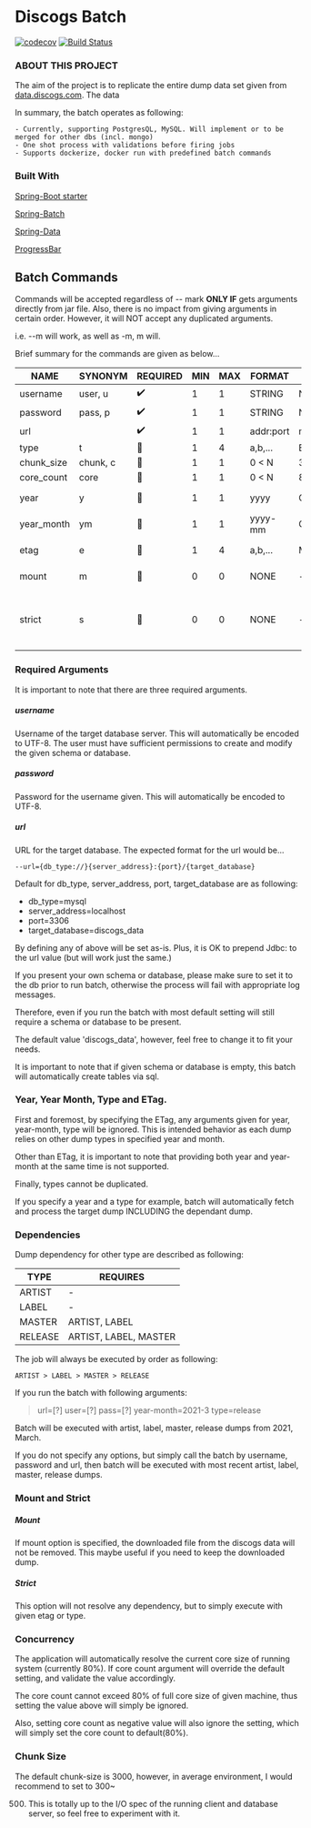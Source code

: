 # Discogs Batch

[![codecov](https://codecov.io/gh/state303/discogs-batch/branch/master/graph/badge.svg?token=SKVQUX2TKB)](https://codecov.io/gh/state303/discogs-batch)
[![Build Status](https://www.travis-ci.com/state303/discogs-data.svg?branch=master)](https://www.travis-ci.com/state303/discogs-data)

### ABOUT THIS PROJECT

The aim of the project is to replicate the entire dump data set given
from [data.discogs.com](https://data.discogs.com).
The data

In summary, the batch operates as following:

    - Currently, supporting PostgresQL, MySQL. Will implement or to be merged for other dbs (incl. mongo)
    - One shot process with validations before firing jobs
    - Supports dockerize, docker run with predefined batch commands

### Built With

[Spring-Boot starter](https://spring.io/projects/spring-boot)

[Spring-Batch](https://spring.io/projects/spring-batch)

[Spring-Data](https://spring.io/projects/spring-data)

[ProgressBar](https://github.com/ctongfei/progressbar)

## Batch Commands

Commands will be accepted regardless of -- mark <b>ONLY IF</b> gets arguments directly from jar
file. Also, there is no impact from giving arguments in certain order. However, it will NOT accept
any duplicated arguments.

i.e. --m will work, as well as -m, m will.

Brief summary for the commands are given as below...

|    NAME    | SYNONYM  |      REQUIRED         | MIN | MAX | FORMAT    | DEFAULT |  NOTE |
|------------|----------|-----------------------|-----|-----|-----------|---------|-------|
| username   | user, u  | :heavy_check_mark:    | 1   | 1   | STRING    | NULL                                |
| password   | pass, p  | :heavy_check_mark:    | 1   | 1   | STRING    | NULL                                |
| url        |          | :heavy_check_mark:    | 1   | 1   | addr:port | mysql://localhost:3306/discogs_data |
| type       | t        | :black_square_button: | 1   | 4   | a,b,...   | EVERY TYPE                          |
| chunk_size | chunk, c | :black_square_button: | 1   | 1   | 0 < N     | 3000    |
| core_count | core     | :black_square_button: | 1   | 1   | 0 < N     | 80% of core from runtime |
| year       | y        | :black_square_button: | 1   | 1   | yyyy      | CURRENT | this or year_month.
| year_month | ym       | :black_square_button: | 1   | 1   | yyyy-mm   | CURRENT | this or year.
| etag       | e        | :black_square_button: | 1   | 4   | a,b,...   | MOST_RECENT | overrides type, date.
| mount      | m        | :black_square_button: | 0   | 0   | NONE      | -       | keep dump file
| strict     | s        | :black_square_button: | 0   | 0   | NONE      | -       | only perform specified type or ETag

### Required Arguments

It is important to note that there are three required arguments.

##### username

Username of the target database server. This will automatically be encoded to UTF-8. The user must
have sufficient permissions to create and modify the given schema or database.

##### password

Password for the username given. This will automatically be encoded to UTF-8.

##### url

URL for the target database. The expected format for the url would be...

```text
--url={db_type://}{server_address}:{port}/{target_database}
```

Default for db_type, server_address, port, target_database are as following:

- db_type=mysql
- server_address=localhost
- port=3306
- target_database=discogs_data

By defining any of above will be set as-is. Plus, it is OK to prepend Jdbc: to the url value (but
will work just the same.)

If you present your own schema or database, please make sure to set it to the db prior to run batch,
otherwise the process will fail with appropriate log messages.

Therefore, even if you run the batch with most default setting will still require a schema or
database to be present.

The default value 'discogs_data', however, feel free to change it to fit your needs.

It is important to note that if given schema or database is empty, this batch will automatically
create tables via sql.

### Year, Year Month, Type and ETag.

First and foremost, by specifying the ETag, any arguments given for year, year-month, type will be
ignored. This is intended behavior as each dump relies on other dump types in specified year and
month.

Other than ETag, it is important to note that providing both year and year-month at the same time is
not supported.

Finally, types cannot be duplicated.

If you specify a year and a type for example, batch will automatically fetch and process the target
dump INCLUDING the dependant dump.

### Dependencies

Dump dependency for other type are described as following:

|    TYPE   |       REQUIRES        |
|-----------|-----------------------|
| ARTIST    | -                     |
| LABEL     | -                     |
| MASTER    | ARTIST, LABEL         |
| RELEASE   | ARTIST, LABEL, MASTER |

The job will always be executed by order as following:

```text
ARTIST > LABEL > MASTER > RELEASE
```

If you run the batch with following arguments:
> url=[?] user=[?] pass=[?] year-month=2021-3 type=release

Batch will be executed with artist, label, master, release dumps from 2021, March.

If you do not specify any options, but simply call the batch by username, password and url, then
batch will be executed with most recent artist, label, master, release dumps.

### Mount and Strict

##### Mount

If mount option is specified, the downloaded file from the discogs data will not be removed. This
maybe useful if you need to keep the downloaded dump.

##### Strict

This option will not resolve any dependency, but to simply execute with given etag or type.

### Concurrency

The application will automatically resolve the current core size of running system (currently 80%).
If core count argument will override the default setting, and validate the value accordingly.

The core count cannot exceed 80% of full core size of given machine, thus setting the value above
will simply be ignored.

Also, setting core count as negative value will also ignore the setting, which will simply set the
core count to default(80%).

### Chunk Size

The default chunk-size is 3000, however, in average environment, I would recommend to set to 300~

500. This is totally up to the I/O spec of the running client and database server, so feel free to
     experiment with it.
